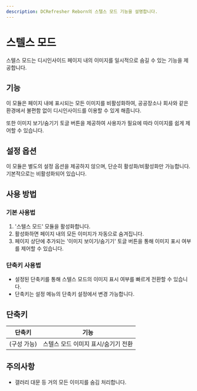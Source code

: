 ```yaml
---
description: DCRefresher Reborn의 스텔스 모드 기능을 설명합니다.
---
```


# 스텔스 모드

스텔스 모드는 디시인사이드 페이지 내의 이미지를 일시적으로 숨길 수 있는 기능을 제공합니다.

## 기능

이 모듈은 페이지 내에 표시되는 모든 이미지를 비활성화하여, 공공장소나 회사와 같은 환경에서 불편함 없이 디시인사이드를 이용할 수 있게 해줍니다.

또한 이미지 보기/숨기기 토글 버튼을 제공하여 사용자가 필요에 따라 이미지를 쉽게 제어할 수 있습니다.

## 설정 옵션

이 모듈은 별도의 설정 옵션을 제공하지 않으며, 단순히 활성화/비활성화만 가능합니다. 기본적으로는 비활성화되어 있습니다.

## 사용 방법

### 기본 사용법
1. '스텔스 모드' 모듈을 활성화합니다.
2. 활성화하면 페이지 내의 모든 이미지가 자동으로 숨겨집니다.
3. 페이지 상단에 추가되는 '이미지 보이기/숨기기' 토글 버튼을 통해 이미지 표시 여부를 제어할 수 있습니다.

### 단축키 사용법
- 설정된 단축키를 통해 스텔스 모드의 이미지 표시 여부를 빠르게 전환할 수 있습니다.
- 단축키는 설정 메뉴의 단축키 설정에서 변경 가능합니다.

## 단축키

| 단축키     | 기능                   |
|---------|----------------------|
| (구성 가능) | 스텔스 모드 이미지 표시/숨기기 전환 |

## 주의사항

- 갤러리 대문 등 거의 모든 이미지를 숨김 처리합니다. 